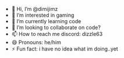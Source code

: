 - 👋 Hi, I’m @dimijimz
- 👀 I’m interested in gaming
- 🌱 I’m currently learning code
- 💞️ I’m looking to collaborate on code?
- 📫 How to reach me discord: dizzle63
- 😄 Pronouns: he/him
- ⚡ Fun fact: i have no idea what im doing..yet

<!---
dimijimz/dimijimz is a ✨ special ✨ repository because its `README.md` (this file) appears on your GitHub profile.
You can click the Preview link to take a look at your changes.
--->

